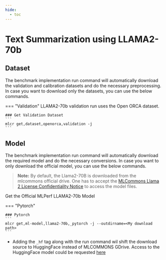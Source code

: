 ```yaml
---
hide:
  - toc
---
```


# Text Summarization using LLAMA2-70b

## Dataset

The benchmark implementation run command will automatically download the validation and calibration datasets and do the necessary preprocessing. In case you want to download only the datasets, you can use the below commands.

=== "Validation"
    LLAMA2-70b validation run uses the Open ORCA dataset.

    ### Get Validation Dataset
    ```
    mlcr get,dataset,openorca,validation -j
    ```

## Model
The benchmark implementation run command will automatically download the required model and do the necessary conversions. In case you want to only download the official model, you can use the below commands.

> **Note:** By default, the Llama2-70B is downloaded from the mlcommons official drive. One has to accept the [MLCommons Llama 2 License Confidentiality Notice](https://llama2.mlcommons.org/) to access the model files. 

Get the Official MLPerf LLAMA2-70b Model

=== "Pytorch"

    ### Pytorch
    ```
    mlcr get,ml-model,llama2-70b,_pytorch -j --outdirname=<My download path>
    ```

- Adding the `_hf` tag along with the run command wil shift the download source to HuggingFace instead of MLCOMMONS GDrive. Access to the HuggingFace model could be requested [here](https://ai.meta.com/resources/models-and-libraries/llama-downloads/)
